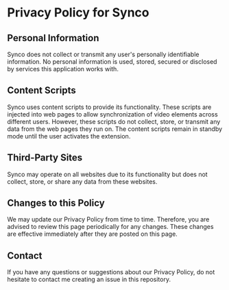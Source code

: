 # Privacy Policy for Synco

## Personal Information

Synco does not collect or transmit any user's personally identifiable information. No personal information is used, stored, secured or disclosed by services this application works with.

## Content Scripts

Synco uses content scripts to provide its functionality. These scripts are injected into web pages to allow synchronization of video elements across different users. However, these scripts do not collect, store, or transmit any data from the web pages they run on. The content scripts remain in standby mode until the user activates the extension.

## Third-Party Sites

Synco may operate on all websites due to its functionality but does not collect, store, or share any data from these websites.

## Changes to this Policy

We may update our Privacy Policy from time to time. Therefore, you are advised to review this page periodically for any changes. These changes are effective immediately after they are posted on this page.

## Contact

If you have any questions or suggestions about our Privacy Policy, do not hesitate to contact me creating an issue in this repository.